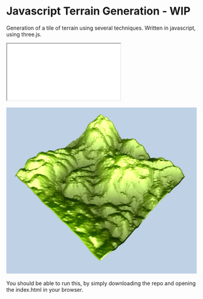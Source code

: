 # Javascript Terrain Generation - WIP
Generation of a tile of terrain using several techniques. Written in javascript, using three.js.

<iframe src="index.html" marginwidth="0" marginheight="0" scrolling="no"></iframe>


![Perlin Noise](/images/perlin1.jpg)

You should be able to run this, by simply downloading the repo and opening the index.html in your browser.
